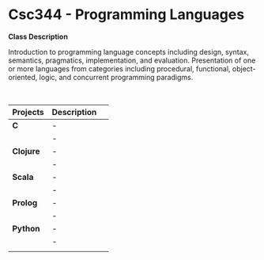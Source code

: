 # Csc344 - Programming Languages

**Class Description**

Introduction to programming language concepts including design, syntax, semantics, pragmatics, implementation, and evaluation. Presentation of one or more languages from categories including procedural, functional, object-oriented, logic, and concurrent programming paradigms.

 <br/>

<!-- List Projects for class -->
|Projects    |   Description  |     |
|------------|----------------|-----|
|**C**       |       -        |     |
|            |       -        |     |
|**Clojure** |       -        |     |
|            |       -        |     |
|**Scala**   |       -        |     |
|            |       -        |     |
|**Prolog**  |       -        |     |
|            |       -        |     |
|**Python**  |       -        |     |
|            |       -        |     |
|            |                |     |

